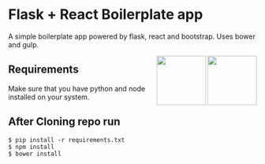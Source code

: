 # Flask + React  Boilerplate app
A simple boilerplate app powered by flask, react and bootstrap. Uses bower and gulp.


<img align="right" height="100" src="http://cdn.instantlogosearch.com/svg/svgporn/react.svg">

<img align="right" height="100" src="http://cdn.instantlogosearch.com/svg/svgporn/flask.svg">

## Requirements
Make sure that you have python and node installed on your system.

## After Cloning repo run
```
$ pip install -r requirements.txt
$ npm install
$ bower install
```
